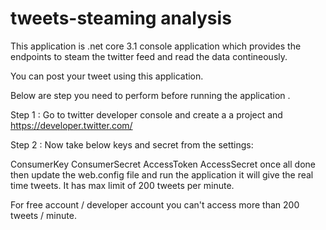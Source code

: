 # tweets-steaming analysis

This application is .net core 3.1 console application which provides the endpoints to steam the twitter feed and read the data contineously.

You can post your tweet using this application.

Below are step you need to perform before running the application .

Step 1 : Go to twitter developer console and create a a project and https://developer.twitter.com/

Step 2 : Now take below keys and secret from the settings:

ConsumerKey
ConsumerSecret
AccessToken
AccessSecret
once all done then update the web.config file and run the application it will give the real time tweets. It has max limit of 200 tweets per minute.

For free account / developer account you can't access more than 200 tweets / minute.
